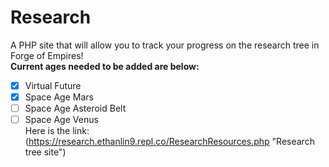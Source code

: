 # Research
A PHP site that will allow you to track your progress on the research tree in Forge of Empires!\
**Current ages needed to be added are below:** 
- [X] Virtual Future
- [X] Space Age Mars
- [ ] Space Age Asteroid Belt
- [ ] Space Age Venus\
Here is the link: (https://research.ethanlin9.repl.co/ResearchResources.php "Research tree site")

